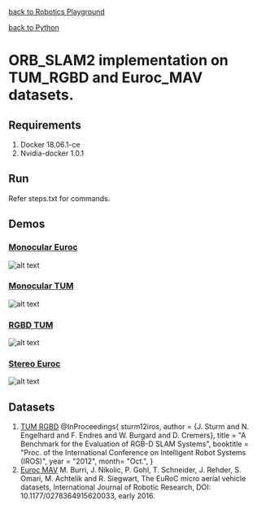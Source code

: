 [back to Robotics Playground](https://github.com/sandeepgogadi/Robotics-Playground)

[back to Python](https://github.com/sandeepgogadi/Robotics-Playground/tree/master/Python)

# ORB_SLAM2 implementation on TUM_RGBD and Euroc_MAV datasets.

## Requirements
1. Docker 18.06.1-ce
2. Nvidia-docker 1.0.1

## Run
Refer steps.txt for commands.

## Demos

### [Monocular Euroc](https://github.com/sandeepgogadi/Docker-ORB_SLAM2/blob/master/gifs/monocular_Euroc.gif)

![alt text](https://github.com/sandeepgogadi/Docker-ORB_SLAM2/blob/master/gifs/monocular_Euroc.gif "Monocular Euroc")

### [Monocular TUM](https://github.com/sandeepgogadi/Docker-ORB_SLAM2/blob/master/gifs/monocular_TUM.gif)

![alt text](https://github.com/sandeepgogadi/Docker-ORB_SLAM2/blob/master/gifs/monocular_TUM.gif "Monocular TUM")

### [RGBD TUM](https://github.com/sandeepgogadi/Docker-ORB_SLAM2/blob/master/gifs/rgbd_TUM.gif)

![alt text](https://github.com/sandeepgogadi/Docker-ORB_SLAM2/blob/master/gifs/rgbd_TUM.gif "RGBD TUM")

### [Stereo Euroc](https://github.com/sandeepgogadi/Docker-ORB_SLAM2/blob/master/gifs/stereo_Euroc.gif)

![alt text](https://github.com/sandeepgogadi/Docker-ORB_SLAM2/blob/master/gifs/stereo_Euroc.gif "Stereo Euroc")

## Datasets
1. [TUM RGBD](https://vision.in.tum.de/data/datasets/rgbd-dataset)
@InProceedings{ sturm12iros,
	author = {J. Sturm and N. Engelhard and F. Endres and W. Burgard and D. Cremers},
	title = "A Benchmark for the Evaluation of RGB-D SLAM Systems",
	booktitle = "Proc. of the International Conference on Intelligent Robot Systems (IROS)",
	year = "2012",
	month= "Oct.",
}
2. [Euroc MAV](https://projects.asl.ethz.ch/datasets/doku.php?id=kmavvisualinertialdatasets)
M. Burri, J. Nikolic, P. Gohl, T. Schneider, J. Rehder, S. Omari, M. Achtelik and R. Siegwart, The EuRoC micro aerial vehicle datasets, International Journal of Robotic Research, DOI: 10.1177/0278364915620033, early 2016.
